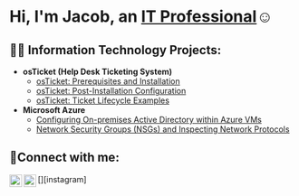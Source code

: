 <h1>Hi, I'm Jacob, an <a href="(https://www.linkedin.com/in/jacobantonioaustin/)">IT Professional</a>☺</h1>

<h2>👨‍💻 Information Technology Projects:</h2>

- <b>osTicket (Help Desk Ticketing System)</b>
  - [osTicket: Prerequisites and Installation](https://github.com/JacobAustin/osticket-prereqs)
  - [osTicket: Post-Installation Configuration](https://github.com/JacobAustin/osTicket-Post-Installation-Configuration.git)
  - [osTicket: Ticket Lifecycle Examples](https://github.com/JacobAustin/osTicket-Ticket-Lifecycle-Examples)
- <b>Microsoft Azure</b>
  - [Configuring On-premises Active Directory within Azure VMs](https://github.com/joshmadakorcc/configure-ad)
  - [Network Security Groups (NSGs) and Inspecting Network Protocols](https://github.com/joshmadakorcc/azure-network-protocols)

<h2>🤳Connect with me:</h2>

[<img align="left" alt="Josh | LinkedIn" width="22px" src="https://cdn.jsdelivr.net/npm/simple-icons@v3/icons/linkedin.svg" />][linkedin]
[<img align="left" alt="Josh | Instagram" width="22px" src="https://cdn.jsdelivr.net/npm/simple-icons@v3/icons/instagram.svg" />][instagram]

[linkedin]: https://linkedin.com/in/
